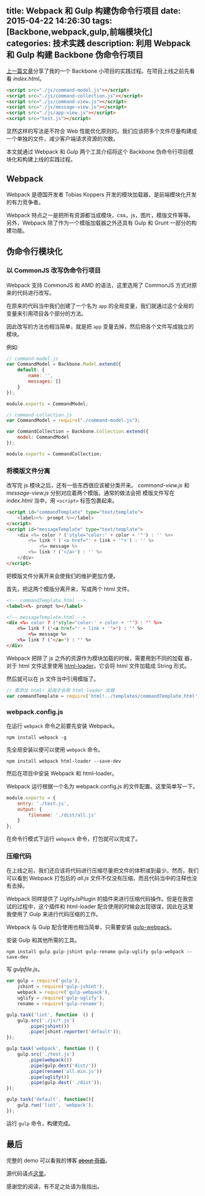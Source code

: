title: Webpack 和 Gulp 构建伪命令行项目
date: 2015-04-22 14:26:30
tags: [Backbone,webpack,gulp,前端模块化]
categories: 技术实践
description: 利用 Webpack 和 Gulp 构建 Backbone 伪命令行项目
---

[上一篇文章](http://blog.acwong.org/2015/04/13/backbone-command-line/)分享了我的一个 Backbone 小项目的实践过程。在项目上线之前先看看 *index.html*。

```html
<script src="./js/command-model.js"></script>
<script src="./js/command-collection.js"></script>
<script src="./js/command-view.js"></script>
<script src="./js/message-view.js"></script>
<script src="./js/app-view.js"></script>     
<script src="test.js"></script>
```

显然这样的写法是不符合 Web 性能优化原则的。我们应该把多个文件尽量构建成一个单独的文件，减少客户端请求资源的次数。

本文就通过 Webpack 和 Gulp 两个工具介绍将这个 Backbone 伪命令行项目模块化和构建上线的实践过程。

<!-- more -->

## Webpack

Webpack 是德国开发者 Tobias Koppers 开发的模块加载器，是前端模块化开发的有力竞争者。

Webpack 特点之一是把所有资源都当成模块，css，js，图片，模版文件等等。另外，Webpack 除了作为一个模版加载器之外还具有 Gulp 和 Grunt 一部分的构建功能。

## 伪命令行模块化

### 以 CommonJS 改写伪命令行项目

Webpack 支持 CommonJS 和 AMD 的语法，这里选用了 CommonJS 方式对原来的代码进行改写。

在原来的代码当中我们创建了一个名为 `app` 的全局变量，我们就通过这个全局的变量来引用项目各个部分的方法。

因此改写的方法也相当简单，就是把 `app` 变量去掉，然后把各个文件写成独立的模块。

例如:

```javascript
// command-model.js
var CommandModel = Backbone.Model.extend({
    default: {
        name: '',
        messages: []
    }
});

module.exports = CommandModel;
```

```javascript
// command-collection.js
var CommandModel = require("./command-model.js");

var CommandCollection = Backbone.Collection.extend({
    model: CommandModel
});

module.exports = CommandCollection;
```

### 将模版文件分离

改写完 js 模块之后，还有一些东西很应该被分类开来。 *command-view.js* 和 *message-view.js* 分别对应着两个模版。通常的做法会把 模版文件写在 *index.html* 当中，用 `<script>` 标签包裹起来。

```html
<script id="commandTemplate" type="text/template">
    <label><%- prompt %></label>
</script>
<script id="messageTemplate" type="text/template">
    <div <%= color ? ('style="color:' + color + '"') : '' %>>
        <%= link ? ('<a href="' + link + '">') : '' %>
            <%= message %>
        <%= link ? ('</a>') : '' %>
    </div>
</script>
```

把模版文件分离开来会使我们的维护更加方便。

首先，把这两个模版分离开来，写成两个 html 文件。

```html
<!-- commandTemplate.html -->
<label><%- prompt %></label>
```

```html
<!-- messageTemplate.html -->
<div <%= color ? ('style="color:' + color + '"') : '' %>>
    <%= link ? ('<a href="' + link + '">') : '' %>
        <%= message %>
    <%= link ? ('</a>') : '' %>
</div>
```

Webpack 把除了 js 之外的资源作为模块加载的时候，需要用到不同的加载
器，对于 html 文件这里使用 [html-loader](https://github.com/webpack/html-loader)。它会将 html 文件加载成 String 形式。

然后就可以在 js 文件当中引用模版了。

```javascript
// 要添加 html! 前缀才会用 html-loader 加载
var commandTemplate = require('html!../templates/commandTemplate.html');
```

### webpack.config.js

在运行 `webpack` 命令之前要先安装 Webpack。

```
npm install webpack -g
```

先全局安装以便可以使用 `webpack` 命令。

```
npm install webpack html-loader --save-dev
```

然后在项目中安装 Webpack 和 html-loader。

Webpack 运行根据一个名为 webpack.config.js 的文件配置。这里简单写一下。

```javascript
module.exports = {
    entry: './test.js',
    output: {
        filename: './dist/all.js'
    }
};
```

在命令行模式下运行 `webpack` 命令，打包就可以完成了。

### 压缩代码

在上线之前，我们还应该将代码进行压缩尽量把文件的体积减到最少。然而，我们可以看到 Webpack 打包后的 *all.js* 文件不仅没有压缩，而且代码当中的注释也没有去掉。

Webpack 同样提供了 UglifyJsPlugin 的插件来进行压缩代码操作。但是在我尝试的过程中，这个插件和 html-loader 配合使用的时候会出现错误，因此在这里我使用了 Gulp 来进行代码压缩的工作。

Webpack 与 Gulp 配合使用也相当简单，只需要安装 [gulp-webpack](https://github.com/shama/gulp-webpack)。

安装 Gulp 和其他所需的工具。

```
npm install gulp gulp-jshint gulp-rename gulp-uglify gulp-webpack --save-dev
```

写 *gulpfile.js*。

```javascript
var gulp = require('gulp'),
    jshint = require('gulp-jshint'),
    webpack = require('gulp-webpack'),
    uglify = require('gulp-uglify'),
    rename = require('gulp-rename');

gulp.task('lint', function  () {
    gulp.src('./js/*.js')
        .pipe(jshint())
        .pipe(jshint.reporter('default'));
});

gulp.task('webpack', function () {
    gulp.src('./test.js')
        .pipe(webpack())
        .pipe(gulp.dest('dist/'))
        .pipe(rename('all.min.js'))
        .pipe(uglify())
        .pipe(gulp.dest('./dist'));
});

gulp.task('default', function(){
    gulp.run('lint', 'webpack');
});
```

运行 `gulp` 命令，构建完成。

## 最后

完整的 demo 可以看我的博客 [~~about 页面~~](http://blog.acwong.org/#)。

源代码请点[这里](https://github.com/acwong00/backbone-command-line)。

感谢您的阅读，有不足之处请为我指出。






